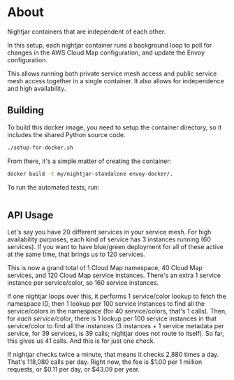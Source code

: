 # About

Nightjar containers that are independent of each other.

In this setup, each nightjar container runs a background loop to poll for changes in the AWS Cloud Map configuration, and update the Envoy configuration.

This allows running both private service mesh access and public service mesh access together in a single container.  It also allows for independence and high availability.

## Building

To build this docker image, you need to setup the container directory, so it includes the shared Python source code.

```bash
./setup-for-docker.sh
```

From there, it's a simple matter of creating the container:

```bash
docker build -t my/nightjar-standalone envoy-docker/.
```

To run the automated tests, run:

```bash
```

## API Usage

Let's say you have 20 different services in your service mesh.  For high availability purposes, each kind of service has 3 instances running (60 services).  If you want to have blue/green deployment for all of these active at the same time, that brings us to 120 services.

This is now a grand total of 1 Cloud Map namespace, 40 Cloud Map services, and 120 Cloud Map service instances.  There's an extra 1 service instance per service/color, so 160 service instances.

If one nightjar loops over this, it performs 1 service/color lookup to fetch the namespace ID, then 1 lookup per 100 service instances to find all the service/colors in the namespace (for 40 service/colors, that's 1 calls).  Then, for *each service/color*, there is 1 lookup per 100 service instances in that service/color to find all the instances (3 instances + 1 service metadata per service, for 39 services, is 39 calls; nightjar does not route to itself).  So far, this gives us 41 calls.  And this is for just one check.

If nightjar checks twice a minute, that means it checks 2,880 times a day.  That's 118,080 calls per day.  Right now, the fee is $1.00 per 1 million requests, or $0.11 per day, or $43.09 per year.
